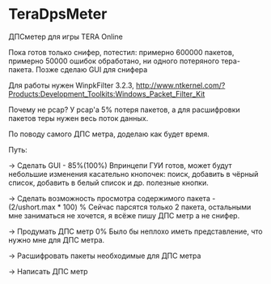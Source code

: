 # TeraDpsMeter
ДПСметер для игры TERA Online

Пока готов только снифер, потестил: примерно 600000 пакетов, примерно 50000 ошибок обработано, ни одного потеряного тера-пакета.
Позже сделаю GUI для снифера

Для работы нужен WinpkFilter 3.2.3, http://www.ntkernel.com/?Products:Development_Toolkits:Windows_Packet_Filter_Kit

Почему не pcap? У pcap'a 5% потеря пакетов, а для расшифровки пакетов теры нужен весь поток данных.

По поводу самого ДПС метра, доделаю как будет время.

Путь: 

-> Сделать GUI - 85%(100%)
    Впринцепи ГУИ готов, может будут небольшие изменения касательно кнопочек: поиск, добавить в чёрный список, добавить в белый список и др. полезные кнопки.

-> Сделать возможность просмотра содержимого пакета - (2/ushort.max * 100) %
    Сейчас парсятся только 2 пакета, остальными мне заниматься не хочется, я всёже пишу ДПС метр а не снифер.

-> Продумать ДПС метр 0%
    Было бы неплохо иметь представление, что нужно мне для ДПС метра.

-> Расшифровать пакеты необходимые для ДПС метра

-> Написать ДПС метр
